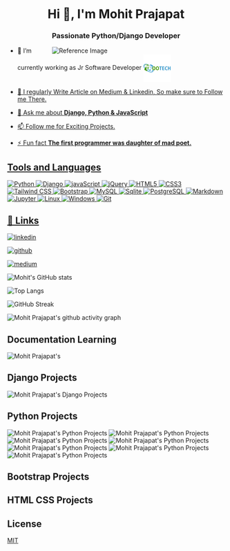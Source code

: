 <!---![logo](https://github.com/mohitprajapat2001/mohitprajapat2001/blob/main/Banner%20Youtube.jpg)--->
<h1 align="center">Hi 👋, I'm Mohit Prajapat</h1>
<h3 align="center">Passionate Python/Django Developer</h3>
<img src="https://assets-v2.lottiefiles.com/a/08e519b4-7df9-11ee-82d8-07ca5cee586e/CGlkmmjtqA.gif" alt="Reference Image"
    width="400" align="right">


- 🌱 I’m currently working as Jr Software Developer
<a href="https://www.trootech.com"><img src="https://github.com/mohit-trootech/mohit-trootech/blob/main/109086544.png" alt="Reference Image"
     height='64' align="center">
- 📝 I regularly Write Article on Medium & Linkedin, So make sure to Follow me There.

- 💬 Ask me about **Django, Python & JavaScript**

- 📫 Follow me for Exciting Projects.

- ⚡ Fun fact **The first programmer was daughter of mad poet.**

## Tools and Languages

![Python](https://img.shields.io/badge/Python-FFD43B?style=for-the-badge&logo=python&logoColor=blue)
![Django](https://img.shields.io/badge/Django-092E20?style=for-the-badge&logo=django&logoColor=green)
![javaScript](https://img.shields.io/badge/JavaScript-323330?style=for-the-badge&logo=javascript&logoColor=F7DF1E)
![jQuery](https://img.shields.io/badge/jQuery-0769AD?style=for-the-badge&logo=jquery&logoColor=white)
![HTML5](https://img.shields.io/badge/HTML5-E34F26?style=for-the-badge&logo=html5&logoColor=white)
![CSS3](https://img.shields.io/badge/CSS3-1572B6?style=for-the-badge&logo=css3&logoColor=white)
![Tailwind CSS](https://img.shields.io/badge/Tailwind_CSS-38B2AC?style=for-the-badge&logo=tailwind-css&logoColor=white)
![Bootstrap](https://img.shields.io/badge/Bootstrap-563D7C?style=for-the-badge&logo=bootstrap&logoColor=white)
![MySQL](https://img.shields.io/badge/MySQL-005C84?style=for-the-badge&logo=mysql&logoColor=white)
![Sqlite](https://img.shields.io/badge/Sqlite-003B57?style=for-the-badge&logo=sqlite&logoColor=white)
![PostgreSQL](https://img.shields.io/badge/PostgreSQL-316192?style=for-the-badge&logo=postgresql&logoColor=white)
![Markdown](https://img.shields.io/badge/Markdown-000000?style=for-the-badge&logo=markdown&logoColor=white)
![Jupyter](https://img.shields.io/badge/Jupyter-F37626.svg?&style=for-the-badge&logo=Jupyter&logoColor=white)
![Linux](https://img.shields.io/badge/Linux-FCC624?style=for-the-badge&logo=linux&logoColor=black)
![Windows](https://img.shields.io/badge/Windows-0078D6?style=for-the-badge&logo=windows&logoColor=white)
![Git](https://img.shields.io/badge/GIT-E44C30?style=for-the-badge&logo=git&logoColor=white)

## 🔗 Links

[![linkedin](https://img.shields.io/badge/linkedin-0A66C2?style=for-the-badge&logo=linkedin&logoColor=white)](https://www.linkedin.com/in/itsmohitprajapat)

[![github](https://img.shields.io/badge/github-%23121011.svg?style=for-the-badge&logo=github&logoColor=white)](https://github.com/mohit-trootech)

[![medium](https://img.shields.io/badge/Medium-12100E?style=for-the-badge&logo=medium&logoColor=white)](https://medium.com/@itsmohitprajapat)

![Mohit's GitHub stats](https://github-readme-stats.vercel.app/api?username=mohit-trootech&show_icons=true&theme=highcontrast&rank_icon=github)

![Top Langs](https://github-readme-stats.vercel.app/api/top-langs/?username=mohit-trootech&hide_progress=true&theme=highcontrast)

![GitHub Streak](https://streak-stats.demolab.com/?user=mohit-trootech&theme=highcontrast)

![Mohit Prajapat's github activity graph](https://github-readme-activity-graph.vercel.app/graph?username=mohit-trootech&theme=high-contrast&color=708090&line=24292e&point=24292e&area=true&hide_border=true)

## Documentation Learning
![Mohit Prajapat's ](https://github-readme-stats.vercel.app/api/pin/?username=mohit-trootech&repo=Django-Documentation&theme=highcontrast)

## Django Projects

![Mohit Prajapat's Django Projects](https://github-readme-stats.vercel.app/api/pin/?username=mohit-trootech&repo=Quick-Polls&theme=highcontrast)

## Python Projects
![Mohit Prajapat's Python Projects ](https://github-readme-stats.vercel.app/api/pin/?username=mohit-trootech&repo=OTP-Verification&theme=highcontrast)
![Mohit Prajapat's Python Projects ](https://github-readme-stats.vercel.app/api/pin/?username=mohit-trootech&repo=PDF-Generator&theme=highcontrast)
![Mohit Prajapat's Python Projects ](https://github-readme-stats.vercel.app/api/pin/?username=mohit-trootech&repo=Quick-Ticket&theme=highcontrast)
![Mohit Prajapat's Python Projects ](https://github-readme-stats.vercel.app/api/pin/?username=mohit-trootech&repo=Weather-Data-Scraping&theme=highcontrast)
![Mohit Prajapat's Python Projects ](https://github-readme-stats.vercel.app/api/pin/?username=mohit-trootech&repo=Bank-Management-System&theme=highcontrast)
![Mohit Prajapat's Python Projects ](https://github-readme-stats.vercel.app/api/pin/?username=mohit-trootech&repo=Music-Lyrics&theme=highcontrast)
![Mohit Prajapat's Python Projects ](https://github-readme-stats.vercel.app/api/pin/?username=mohit-trootech&repo=Email-OTP-Validation&theme=highcontrast)

## Bootstrap Projects

## HTML CSS Projects

## License

[MIT](https://choosealicense.com/licenses/mit/)
<!---
mohit-trootech/mohit-trootech is a ✨ special ✨ repository because its `README.md` (this file) appears on your GitHub profile.
You can click the Preview link to take a look at your changes.
--->
